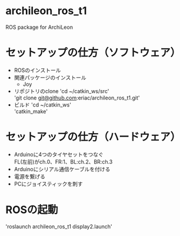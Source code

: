 # archileon_ros_t1
ROS package for ArchiLeon

# セットアップの仕方（ソフトウェア）
- ROSのインストール
- 関連パッケージのインストール
    - Joy
- リポジトリのclone
'cd ~/catkin_ws/src'  
'git clone git@github.com:eriac/archileon_ros_t1.git'  
- ビルド
'cd ~/catkin_ws'  
'catkin_make'

# セットアップの仕方（ハードウェア）
- Arduinoに4つのタイヤセットをつなぐ  
FL(左前)がch.0、FR:1、BL:ch.2、BR:ch.3  
- Arduinoにシリアル通信ケーブルを付ける
- 電源を繋げる
- PCにジョイスティックを刺す

# ROSの起動
'roslaunch archileon_ros_t1 display2.launch'
